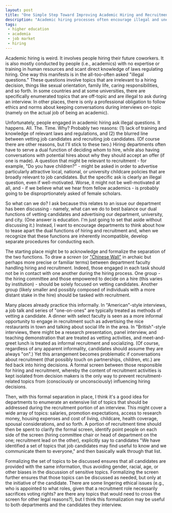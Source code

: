 ```yaml
---
layout: post
title: "One Simple Step Toward Improving Academic Hiring and Recruitment"
description: "Academic hiring processes often encourage illegal and unethical questioning during interviews. Here's one thing that might change interviews for the better."
tags:
 - higher education
 - academia
 - job market
 - hiring
---
```


Academic hiring is weird. It involves people hiring their future coworkers. It is also mostly conducted by people (i.e., academics) with no expertise or training in human resources and scant direct knowledge of laws regulating hiring. One way this manifests is in the all-too-often asked "illegal questions." These questions involve topics that are irrelevant to a hiring decision, things like sexual orientation, family life, caring responsibilities, and so forth. In some countries and at some universities, there are specifically enumerated topics that are off-topic and are illegal to ask during an interview. In other places, there is only a professional obligation to follow ethics and norms about keeping conversations during interviews on-topic (namely on the actual job of being an academic).

Unfortunately, people engaged in academic hiring ask illegal questions. It happens. All. The. Time. Why? Probably two reasons: (1) lack of training and knowledge of relevant laws and regulations, and (2) the blurred line between vetting job candidates and recruiting job candidates. (Of course there are other reasons, but I'll stick to these two.) Hiring departments often have to serve a dual function of deciding whom to hire, while also having conversations with potential hires about why they should accept an offer (if one is made). A question that might be relevant to recruitment - for example, "Do you have children?" - might be asked in order to advertise particularly attractive local, national, or university childcare policies that are broadly relevant to job candidates. But the specific ask is clearly an illegal question, even if well-motivated. Worse, it might not be well-motivated at all, and - if we believe what we hear from fellow academics - is probably going to be disproprtionately asked of female scholars.

So what can we do? I ask because this relates to an issue our department has been discussing - namely, what can we do to best balance our dual functions of vetting candidates and advertising our department, university, and city. (One answer is education. I'm just going to set that aside without discussing it.) Instead, I want to encourage departments to think about how to tease apart the dual functions of hiring and recruitment and, when we recognize that these functions are inherently incompatible, develop separate procedures for conducting each.

The starting place might be to acknowledge and formalize the separation of the two functions. To draw a *screen* (or ["Chinese Wall"](https://en.wikipedia.org/wiki/Chinese_wall) in archaic but perhaps more precise or familiar terms) between department faculty handling hiring and recruitment. Indeed, those engaged in each task should not be in contact with one another during the hiring process. One group - the hiring committee and those empowered to decide on a hire (this varies by institution) - should be solely focused on vetting candidates. Another group (likely smaller and possibly composed of individuals with a more distant stake in the hire) should be tasked with recruitment.

Many places already practice this informally. In "American"-style interviews, a job talk and series of "one-on-ones" are typically treated as methods of vetting a candidate. A dinner with select faculty is seen as a more informal opportunity to engage in recruitment such as advertising the nice restaurants in town and talking about social life in the area. In "British"-style interviews, there might be a research presentation, panel interview, and teaching demonstration that are treated as vetting activities, and meet-and-greet lunch is treated as informal recruitment and socializing. (Of course, regardless of any apparent informality, candidates should assume they are always "on".) Yet this arrangement becomes problematic if conversations about recruitment (that possibly touch on partnerships, children, etc.) are fed back into hiring decisions. A formal screen between those responsible for hiring and recruitment, whereby the content of recruitment activities is kept isolated from decision makers is the only way to prevent recruitment-related topics from (consciously or unconsciously) influencing hiring decisions.

Then, with this formal separation in place, I think it's a good idea for departments to enumerate an extensive list of topics that should be addressed during the recruitment portion of an interview. This might cover a wide array of topics: salaries, promotion expectations, access to research money, housing expenses and cost of living, childcare, health coverage, spousal considerations, and so forth. A portion of recruitment time should then be spent to clarify the formal screen, identify point people on each side of the screen (hiring committee chair or head of department on the one; recruitment lead on the other), explicitly say to candidates "We have identified a set of topics that job candidates may find useful to know and we communicate them to everyone," and then basically walk through that list.

Formalizing the set of topics to be discussed ensures that all candidates are provided with the same information, thus avoiding gender, racial, age, or other biases in the discussion of sensitive topics. Formalizing the screen further ensures that those topics can be discussed as needed, but only at the initiative of the candidate. There are some lingering ethical issues (e.g., who is appointed to what roles, given that a recruitment role necessarily sacrifices voting rights? are there any topics that would need to cross the screen for other legal reasons?), but I think this formalization may be useful to both departments and the candidates they interview.
